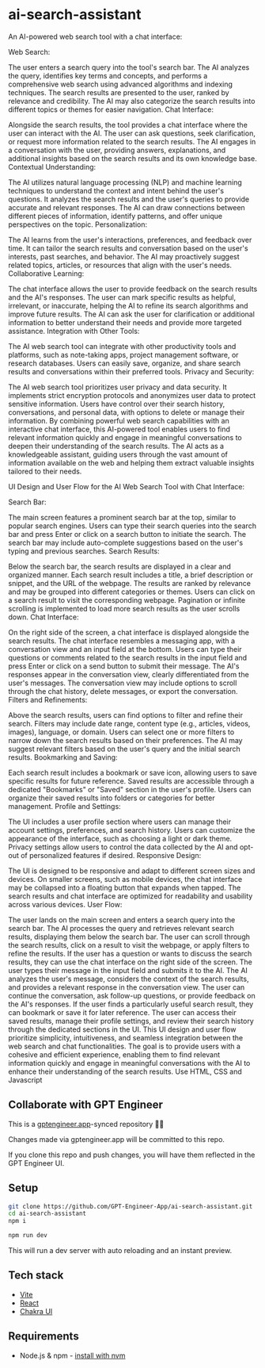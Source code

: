 # ai-search-assistant

An AI-powered web search tool with a chat interface:

Web Search:

The user enters a search query into the tool's search bar.
The AI analyzes the query, identifies key terms and concepts, and performs a comprehensive web search using advanced algorithms and indexing techniques.
The search results are presented to the user, ranked by relevance and credibility.
The AI may also categorize the search results into different topics or themes for easier navigation.
Chat Interface:

Alongside the search results, the tool provides a chat interface where the user can interact with the AI.
The user can ask questions, seek clarification, or request more information related to the search results.
The AI engages in a conversation with the user, providing answers, explanations, and additional insights based on the search results and its own knowledge base.
Contextual Understanding:

The AI utilizes natural language processing (NLP) and machine learning techniques to understand the context and intent behind the user's questions.
It analyzes the search results and the user's queries to provide accurate and relevant responses.
The AI can draw connections between different pieces of information, identify patterns, and offer unique perspectives on the topic.
Personalization:

The AI learns from the user's interactions, preferences, and feedback over time.
It can tailor the search results and conversation based on the user's interests, past searches, and behavior.
The AI may proactively suggest related topics, articles, or resources that align with the user's needs.
Collaborative Learning:

The chat interface allows the user to provide feedback on the search results and the AI's responses.
The user can mark specific results as helpful, irrelevant, or inaccurate, helping the AI to refine its search algorithms and improve future results.
The AI can ask the user for clarification or additional information to better understand their needs and provide more targeted assistance.
Integration with Other Tools:

The AI web search tool can integrate with other productivity tools and platforms, such as note-taking apps, project management software, or research databases.
Users can easily save, organize, and share search results and conversations within their preferred tools.
Privacy and Security:

The AI web search tool prioritizes user privacy and data security.
It implements strict encryption protocols and anonymizes user data to protect sensitive information.
Users have control over their search history, conversations, and personal data, with options to delete or manage their information.
By combining powerful web search capabilities with an interactive chat interface, this AI-powered tool enables users to find relevant information quickly and engage in meaningful conversations to deepen their understanding of the search results. The AI acts as a knowledgeable assistant, guiding users through the vast amount of information available on the web and helping them extract valuable insights tailored to their needs.

UI Design and User Flow for the AI Web Search Tool with Chat Interface:

Search Bar:

The main screen features a prominent search bar at the top, similar to popular search engines.
Users can type their search queries into the search bar and press Enter or click on a search button to initiate the search.
The search bar may include auto-complete suggestions based on the user's typing and previous searches.
Search Results:

Below the search bar, the search results are displayed in a clear and organized manner.
Each search result includes a title, a brief description or snippet, and the URL of the webpage.
The results are ranked by relevance and may be grouped into different categories or themes.
Users can click on a search result to visit the corresponding webpage.
Pagination or infinite scrolling is implemented to load more search results as the user scrolls down.
Chat Interface:

On the right side of the screen, a chat interface is displayed alongside the search results.
The chat interface resembles a messaging app, with a conversation view and an input field at the bottom.
Users can type their questions or comments related to the search results in the input field and press Enter or click on a send button to submit their message.
The AI's responses appear in the conversation view, clearly differentiated from the user's messages.
The conversation view may include options to scroll through the chat history, delete messages, or export the conversation.
Filters and Refinements:

Above the search results, users can find options to filter and refine their search.
Filters may include date range, content type (e.g., articles, videos, images), language, or domain.
Users can select one or more filters to narrow down the search results based on their preferences.
The AI may suggest relevant filters based on the user's query and the initial search results.
Bookmarking and Saving:

Each search result includes a bookmark or save icon, allowing users to save specific results for future reference.
Saved results are accessible through a dedicated "Bookmarks" or "Saved" section in the user's profile.
Users can organize their saved results into folders or categories for better management.
Profile and Settings:

The UI includes a user profile section where users can manage their account settings, preferences, and search history.
Users can customize the appearance of the interface, such as choosing a light or dark theme.
Privacy settings allow users to control the data collected by the AI and opt-out of personalized features if desired.
Responsive Design:

The UI is designed to be responsive and adapt to different screen sizes and devices.
On smaller screens, such as mobile devices, the chat interface may be collapsed into a floating button that expands when tapped.
The search results and chat interface are optimized for readability and usability across various devices.
User Flow:

The user lands on the main screen and enters a search query into the search bar.
The AI processes the query and retrieves relevant search results, displaying them below the search bar.
The user can scroll through the search results, click on a result to visit the webpage, or apply filters to refine the results.
If the user has a question or wants to discuss the search results, they can use the chat interface on the right side of the screen.
The user types their message in the input field and submits it to the AI.
The AI analyzes the user's message, considers the context of the search results, and provides a relevant response in the conversation view.
The user can continue the conversation, ask follow-up questions, or provide feedback on the AI's responses.
If the user finds a particularly useful search result, they can bookmark or save it for later reference.
The user can access their saved results, manage their profile settings, and review their search history through the dedicated sections in the UI.
This UI design and user flow prioritize simplicity, intuitiveness, and seamless integration between the web search and chat functionalities. The goal is to provide users with a cohesive and efficient experience, enabling them to find relevant information quickly and engage in meaningful conversations with the AI to enhance their understanding of the search results. Use HTML, CSS and Javascript

## Collaborate with GPT Engineer

This is a [gptengineer.app](https://gptengineer.app)-synced repository 🌟🤖

Changes made via gptengineer.app will be committed to this repo.

If you clone this repo and push changes, you will have them reflected in the GPT Engineer UI.

## Setup

```sh
git clone https://github.com/GPT-Engineer-App/ai-search-assistant.git
cd ai-search-assistant
npm i
```

```sh
npm run dev
```

This will run a dev server with auto reloading and an instant preview.

## Tech stack

- [Vite](https://vitejs.dev/)
- [React](https://react.dev/)
- [Chakra UI](https://chakra-ui.com/)

## Requirements

- Node.js & npm - [install with nvm](https://github.com/nvm-sh/nvm#installing-and-updating)
